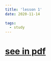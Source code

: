 ```yaml
---
title: 'lesson 1'
date: 2020-11-14
 
tags:
  - study
---
```


 # [see in pdf](https://wangjw6.github.io/files/paper1.pdf/)